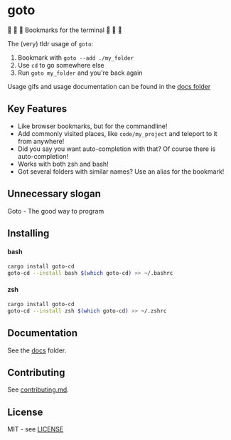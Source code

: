 # goto

🔖 🔖 🔖 Bookmarks for the terminal 🔖 🔖 🔖

The (very) tldr usage of `goto`:

1. Bookmark with `goto --add ./my_folder`
2. Use `cd` to go somewhere else
3. Run `goto my_folder` and you're back again

Usage gifs and usage documentation can be found in the
[docs folder](https://github.com/CatEars/goto/blob/master/docs/README.md)

## Key Features

* Like browser bookmarks, but for the commandline!
* Add commonly visited places, like `code/my_project` and teleport to it from anywhere!
* Did you say you want auto-completion with that? Of course there is auto-completion!
* Works with both zsh and bash!
* Got several folders with similar names? Use an alias for the bookmark!

## Unnecessary slogan

Goto - The good way to program

## Installing

#### bash

```sh
cargo install goto-cd
goto-cd --install bash $(which goto-cd) >> ~/.bashrc
```

#### zsh

```sh
cargo install goto-cd
goto-cd --install zsh $(which goto-cd) >> ~/.zshrc
```

## Documentation

See the [docs](https://github.com/CatEars/goto/blob/master/docs/README.md) folder.

## Contributing

See [contributing.md](https://github.com/CatEars/goto/blob/master/Contributing.md).

## License

MIT - see [LICENSE](https://github.com/CatEars/goto/blob/master/LICENSE)
